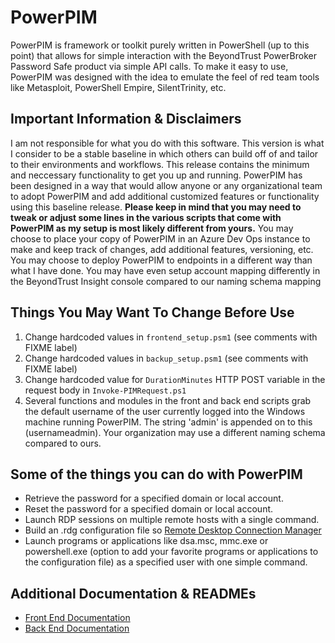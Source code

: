 # PowerPIM
PowerPIM is framework or toolkit purely written in PowerShell (up to this point) that allows for simple interaction with the BeyondTrust PowerBroker Password Safe product via simple API calls. To make it easy to use, PowerPIM was designed with the idea to emulate the feel of red team tools like Metasploit, PowerShell Empire, SilentTrinity, etc. 

## Important Information & Disclaimers
I am not responsible for what you do with this software. This version is what I consider to be a stable baseline in which others can build off of and tailor to their environments and workflows. This release contains the minimum and neccessary functionality to get you up and running. PowerPIM has been designed in a way that would allow anyone or any organizational team to adopt PowerPIM and add additional customized features or functionality using this baseline release. **Please keep in mind that you may need to tweak or adjust some lines in the various scripts that come with PowerPIM as my setup is most likely different from yours.** You may choose to place your copy of PowerPIM in an Azure Dev Ops instance to make and keep track of changes, add additional features, versioning, etc. You may choose to deploy PowerPIM to endpoints in a different way than what I have done. You may have even setup account mapping differently in the BeyondTrust Insight console compared to our naming schema mapping

## Things You May Want To Change Before Use
1. Change hardcoded values in `frontend_setup.psm1` (see comments with FIXME label)
2. Change hardcoded values in `backup_setup.psm1` (see comments with FIXME label)
3. Change hardcoded value for `DurationMinutes` HTTP POST variable in the request body in `Invoke-PIMRequest.ps1`
4. Several functions and modules in the front and back end scripts grab the default username of the user currently logged into the Windows machine running PowerPIM. The string 'admin' is appended on to this (usernameadmin). Your organization may use a different naming schema compared to ours.

## Some of the things you can do with PowerPIM
* Retrieve the password for a specified domain or local account.
* Reset the password for a specified domain or local account.
* Launch RDP sessions on multiple remote hosts with a single command.
* Build an .rdg configuration file so [Remote Desktop Connection Manager](https://www.microsoft.com/en-us/download/details.aspx?id=44989)
* Launch programs or applications like dsa.msc, mmc.exe or powershell.exe (option to add your favorite programs or applications to the configuration file) as a specified user with one simple command.

## Additional Documentation & READMEs
* [Front End Documentation](FrontEnd/readme/README.md)
* [Back End Documentation](BackEnd/readme/README.md)

